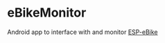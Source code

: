 # eBikeMonitor
Android app to interface with and monitor [ESP-eBike](https://github.com/manuel-covas/ESP-eBike)
